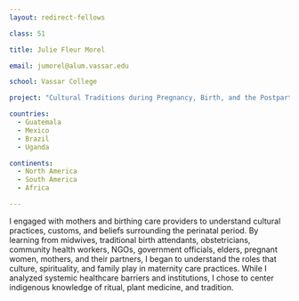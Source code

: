 ```yaml
---
layout: redirect-fellows

class: 51

title: Julie Fleur Morel

email: jumorel@alum.vassar.edu 

school: Vassar College

project: "Cultural Traditions during Pregnancy, Birth, and the Postpartum Period"

countries:
  - Guatemala
  - Mexico
  - Brazil
  - Uganda

continents:
  - North America
  - South America
  - Africa

---
```


I engaged with mothers and birthing care providers to understand cultural practices, customs, and beliefs surrounding the perinatal period. By learning from midwives, traditional birth attendants, obstetricians, community health workers, NGOs, government officials, elders, pregnant women, mothers, and their partners, I began to understand the roles that culture, spirituality, and family play in maternity care practices. While I analyzed systemic healthcare barriers and institutions, I chose to center indigenous knowledge of ritual, plant medicine, and tradition.
